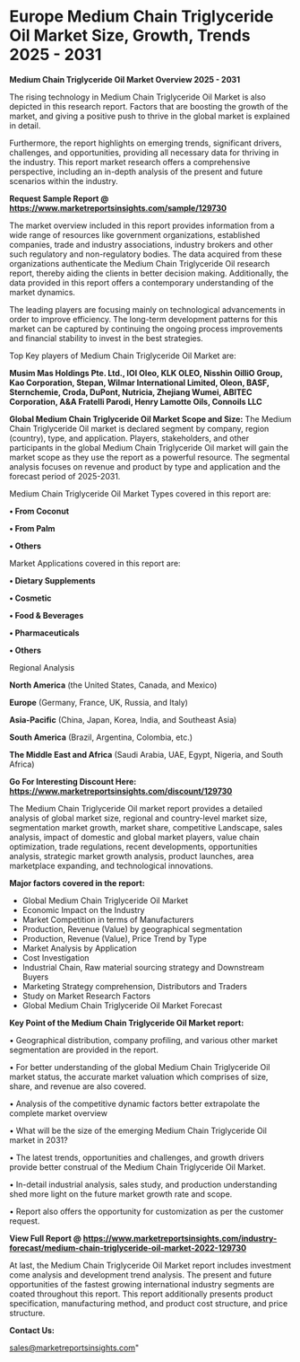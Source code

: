 # Europe Medium Chain Triglyceride Oil Market Size, Growth, Trends 2025 - 2031

<Strong> Medium Chain Triglyceride Oil Market Overview 2025 - 2031</strong>

The rising technology in Medium Chain Triglyceride Oil Market is also depicted in this research report. Factors that are boosting the growth of the market, and giving a positive push to thrive in the global market is explained in detail.

Furthermore, the report highlights on emerging trends, significant drivers, challenges, and opportunities, providing all necessary data for thriving in the industry. This report market research offers a comprehensive perspective, including an in-depth analysis of the present and future scenarios within the industry.

<strong>Request Sample Report @ <a href=https://www.marketreportsinsights.com/sample/129730>https://www.marketreportsinsights.com/sample/129730</a></strong>

The market overview included in this report provides information from a wide range of resources like government organizations, established companies, trade and industry associations, industry brokers and other such regulatory and non-regulatory bodies. The data acquired from these organizations authenticate the Medium Chain Triglyceride Oil research report, thereby aiding the clients in better decision making. Additionally, the data provided in this report offers a contemporary understanding of the market dynamics.

The leading players are focusing mainly on technological advancements in order to improve efficiency. The long-term development patterns for this market can be captured by continuing the ongoing process improvements and financial stability to invest in the best strategies.

Top Key players of Medium Chain Triglyceride Oil Market are:

<strong>Musim Mas Holdings Pte. Ltd., IOI Oleo, KLK OLEO, Nisshin OilliO Group, Kao Corporation, Stepan, Wilmar International Limited, Oleon, BASF, Sternchemie, Croda, DuPont, Nutricia, Zhejiang Wumei, ABITEC Corporation, A&A Fratelli Parodi, Henry Lamotte Oils, Connoils LLC</strong>

<strong><b>Global Medium Chain Triglyceride Oil Market Scope and Size:</b></strong>
The Medium Chain Triglyceride Oil market is declared segment by company, region (country), type, and application. Players, stakeholders, and other participants in the global Medium Chain Triglyceride Oil market will gain the market scope as they use the report as a powerful resource. The segmental analysis focuses on revenue and product by type and application and the forecast period of 2025-2031.

Medium Chain Triglyceride Oil Market Types covered in this report are:

<strong>• From Coconut

• From Palm

• Others</strong>

Market Applications covered in this report are:

<strong>• Dietary Supplements

• Cosmetic

• Food & Beverages

• Pharmaceuticals

• Others</strong> 

Regional Analysis

<strong>North America</strong> (the United States, Canada, and Mexico)

<strong>Europe</strong> (Germany, France, UK, Russia, and Italy)

<strong>Asia-Pacific</strong> (China, Japan, Korea, India, and Southeast Asia)

<strong>South America</strong> (Brazil, Argentina, Colombia, etc.)

<strong>The Middle East and Africa</strong> (Saudi Arabia, UAE, Egypt, Nigeria, and South Africa)

<strong>Go For Interesting Discount Here: <a href=https://www.marketreportsinsights.com/discount/129730>https://www.marketreportsinsights.com/discount/129730</a></strong>

The Medium Chain Triglyceride Oil market report provides a detailed analysis of global market size, regional and country-level market size, segmentation market growth, market share, competitive Landscape, sales analysis, impact of domestic and global market players, value chain optimization, trade regulations, recent developments, opportunities analysis, strategic market growth analysis, product launches, area marketplace expanding, and technological innovations.

<strong><b>Major factors covered in the report:</b></strong>
<ul>
  <li>Global Medium Chain Triglyceride Oil Market </li>
  <li>Economic Impact on the Industry</li>
  <li>Market Competition in terms of Manufacturers</li>
  <li>Production, Revenue (Value) by geographical segmentation</li>
  <li>Production, Revenue (Value), Price Trend by Type</li>
  <li>Market Analysis by Application</li>
  <li>Cost Investigation</li>
  <li>Industrial Chain, Raw material sourcing strategy and Downstream Buyers</li>
  <li>Marketing Strategy comprehension, Distributors and Traders</li>
  <li>Study on Market Research Factors</li>
  <li>Global Medium Chain Triglyceride Oil Market Forecast</li>
</ul>

<strong><b>Key Point of the Medium Chain Triglyceride Oil Market report:</b></strong>

• Geographical distribution, company profiling, and various other market segmentation are provided in the report.

• For better understanding of the global Medium Chain Triglyceride Oil market status, the accurate market valuation which comprises of size, share, and revenue are also covered.

• Analysis of the competitive dynamic factors better extrapolate the complete market overview

• What will be the size of the emerging Medium Chain Triglyceride Oil market in 2031?

• The latest trends, opportunities and challenges, and growth drivers provide better construal of the Medium Chain Triglyceride Oil Market.

• In-detail industrial analysis, sales study, and production understanding shed more light on the future market growth rate and scope.

• Report also offers the opportunity for customization as per the customer request.

<strong><b>View Full Report @ <a href=https://www.marketreportsinsights.com/industry-forecast/medium-chain-triglyceride-oil-market-2022-129730>https://www.marketreportsinsights.com/industry-forecast/medium-chain-triglyceride-oil-market-2022-129730</a></b></strong>


At last, the Medium Chain Triglyceride Oil Market report includes investment come analysis and development trend analysis. The present and future opportunities of the fastest growing international industry segments are coated throughout this report. This report additionally presents product specification, manufacturing method, and product cost structure, and price structure.

<strong>Contact Us:</strong>

sales@marketreportsinsights.com"
